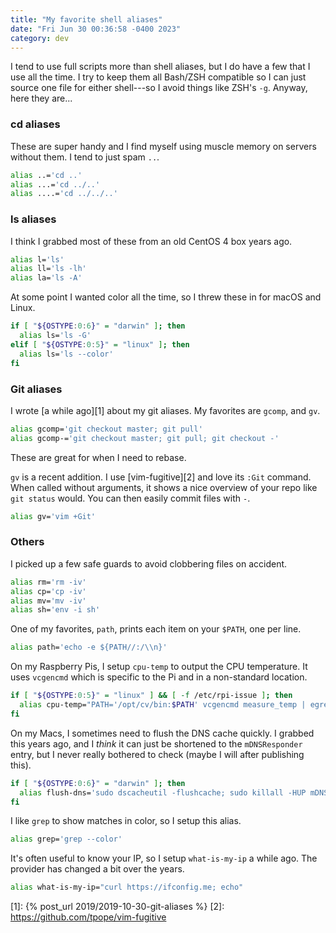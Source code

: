 ```yaml
---
title: "My favorite shell aliases"
date: "Fri Jun 30 00:36:58 -0400 2023"
category: dev
---
```


I tend to use full scripts more than shell aliases, but I do have a few that I
use all the time. I try to keep them all Bash/ZSH compatible so I can just
source one file for either shell---so I avoid things like ZSH's `-g`. Anyway,
here they are...

### cd aliases

These are super handy and I find myself using muscle memory on servers without
them. I tend to just spam `..`.

```bash
alias ..='cd ..'
alias ...='cd ../..'
alias ....='cd ../../..'
```

### ls aliases

I think I grabbed most of these from an old CentOS 4 box years ago.

```bash
alias l='ls'
alias ll='ls -lh'
alias la='ls -A'
```

At some point I wanted color all the time, so I threw these in for macOS and
Linux.

```bash
if [ "${OSTYPE:0:6}" = "darwin" ]; then
  alias ls='ls -G'
elif [ "${OSTYPE:0:5}" = "linux" ]; then
  alias ls='ls --color'
fi
```

### Git aliases

I wrote [a while ago][1] about my git aliases. My favorites are `gcomp`, and
`gv`.

```bash
alias gcomp='git checkout master; git pull'
alias gcomp-='git checkout master; git pull; git checkout -'
```

These are great for when I need to rebase.

`gv` is a recent addition. I use [vim-fugitive][2] and love its `:Git`
command. When called without arguments, it shows a nice overview of your repo
like `git status` would. You can then easily commit files with `-`.

```bash
alias gv='vim +Git'
```

### Others

I picked up a few safe guards to avoid clobbering files on accident.

```bash
alias rm='rm -iv'
alias cp='cp -iv'
alias mv='mv -iv'
alias sh='env -i sh'
```

One of my favorites, `path`, prints each item on your `$PATH`, one per line.

```bash
alias path='echo -e ${PATH//:/\\n}'
```

On my Raspberry Pis, I setup `cpu-temp` to output the CPU temperature. It uses
`vcgencmd` which is specific to the Pi and in a non-standard location.

```bash
if [ "${OSTYPE:0:5}" = "linux" ] && [ -f /etc/rpi-issue ]; then
  alias cpu-temp="PATH='/opt/cv/bin:$PATH' vcgencmd measure_temp | egrep -o '[0-9\\.]+'"
fi
```

On my Macs, I sometimes need to flush the DNS cache quickly. I grabbed this
years ago, and I _think_ it can just be shortened to the `mDNSResponder`
entry, but I never really bothered to check (maybe I will after publishing
this).

```bash
if [ "${OSTYPE:0:6}" = "darwin" ]; then
  alias flush-dns='sudo dscacheutil -flushcache; sudo killall -HUP mDNSResponder'
fi
```

I like `grep` to show matches in color, so I setup this alias.

```bash
alias grep='grep --color'
```

It's often useful to know your IP, so I setup `what-is-my-ip` a while ago. The
provider has changed a bit over the years.

```bash
alias what-is-my-ip="curl https://ifconfig.me; echo"
```

[1]: {% post_url 2019/2019-10-30-git-aliases %}
[2]: https://github.com/tpope/vim-fugitive
